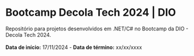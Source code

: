 # Bootcamp Decola Tech 2024 | DIO
Repositório para projetos desenvolvidos em .NET/C# no Bootcamp da DIO - Decola Tech 2024.<br><br>
**Data de início:** 17/11/2024 - **Data de término:** xx/xx/xxxx
